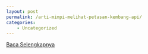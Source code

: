 ```yaml
---
layout: post
permalink: /arti-mimpi-melihat-petasan-kembang-api/
categories:
    - Uncategorized
---
```


[Baca Selengkapnya](/03)